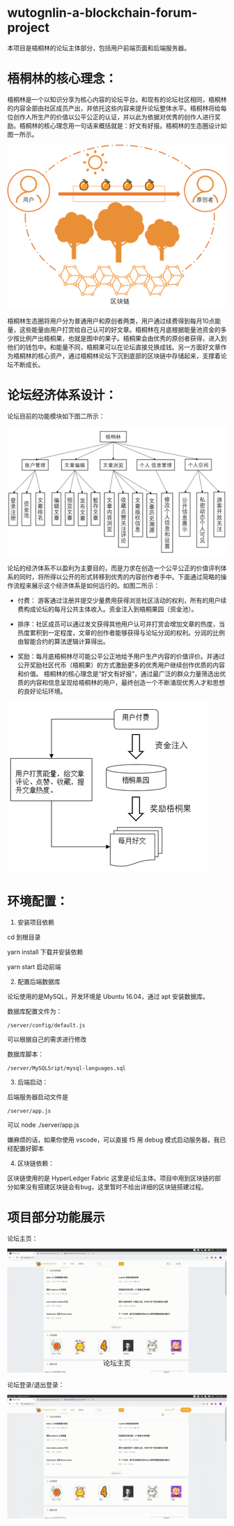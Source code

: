 # wutognlin-a-blockchain-forum-project

本项目是梧桐林的论坛主体部分，包括用户前端页面和后端服务器。

# 梧桐林的核心理念：

梧桐林是一个以知识分享为核心内容的论坛平台。和现有的论坛社区相同，梧桐林的内容全部由社区成员产出，并依托这些内容来提升论坛整体水平。梧桐林将给每位创作人所生产的价值以公平公正的认证，并以此为依据对优秀的创作人进行奖励。梧桐林的核心理念用一句话来概括就是：好文有好报。梧桐林的生态圈设计如图一所示。

![Image text](https://github.com/Bitnut/blockchainForum-bob/blob/master/ReadMeImg/concept.png)

梧桐林生态圈将用户分为普通用户和原创者两类，用户通过续费得到每月10点能量，这些能量由用户打赏给自己认可的好文章。梧桐林在月底根据能量池资金的多少按比例产出梧桐果，也就是图中的果子。梧桐果会由优秀的原创者获得，进入到他们的钱包中。和能量不同，梧桐果可以在论坛直接兑换成钱。另一方面好文章作为梧桐林的核心资产，通过梧桐林论坛下沉到底部的区块链中存储起来，支撑着论坛不断成长。

# 论坛经济体系设计：

论坛目前的功能模块如下图二所示：

![Image text](https://github.com/Bitnut/blockchainForum-bob/blob/master/ReadMeImg/models.png)


论坛的经济体系不以盈利为主要目的，而是力求在创造一个公平公正的价值评判体系的同时，将所得以公开的形式转移到优秀的内容创作者手中。下面通过简略的操作流程来展示这个经济体系是如何运行的。如图二所示：

+ 付费： 游客通过注册并提交少量费用获得浏览社区活动的权利，所有的用户续费构成论坛的每月公共主体收入。资金注入到梧桐果园（资金池）。

+ 排序：社区成员可以通过发文获得其他用户认可并打赏会增加文章的热度，当热度累积到一定程度，文章的创作者能够获得与论坛分润的权利。分润的比例由智能合约的算法逻辑计算得出。

+ 奖励：每月底梧桐林尽可能公平公正地给予用户生产内容的价值评价。并通过公开奖励社区代币（梧桐果）的方式激励更多的优秀用户继续创作优质的内容和价值。
梧桐林的核心理念是“好文有好报”，通过最广泛的群众力量筛选出优质的内容和信息呈现给梧桐林的用户，最终创造一个不断涌现优秀人才和思想的良好论坛环境。

![Image text](https://github.com/Bitnut/blockchainForum-bob/blob/master/ReadMeImg/eco-system.png)

# 环境配置：

1. 安装项目依赖

cd 到根目录

yarn install 下载并安装依赖

yarn start 启动前端

2. 配置后端数据库

论坛使用的是MySQL，开发环境是 Ubuntu 16.04，通过 apt 安装数据库。

数据库配置文件为： 

    /server/config/default.js 

可以根据自己的需求进行修改

数据库脚本： 

    /server/MySQLSript/mysql-languages.sql

3. 后端启动：

后端服务器启动文件是 

    /server/app.js

可以 node ./server/app.js

嫌麻烦的话，如果你使用 vscode，可以直接 f5 用 debug 模式启动服务器，我已经配置好脚本

4. 区块链依赖：

区块链使用的是 HyperLedger Fabric 这里是论坛主体。项目中用到区块链的部分如果没有搭建区块链会有bug，这里暂时不给出详细的区块链搭建过程。


# 项目部分功能展示

论坛主页：

![Image text](https://github.com/Bitnut/blockchainForum-bob/blob/master/ReadMeImg/mainpage.gif)

论坛登录/退出登录：

![Image text](https://github.com/Bitnut/blockchainForum-bob/blob/master/ReadMeImg/login.gif)
